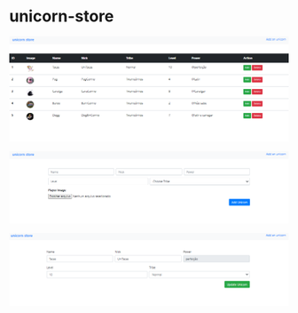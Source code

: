 # unicorn-store

<p align="center">
  <img src="https://github.com/EstherCecilia/unicorn-store/blob/master/capturas/Capturar.PNG?raw=true">
</p>


<p align="center">
  <img src="https://github.com/EstherCecilia/unicorn-store/blob/master/capturas/Capturar2.PNG?raw=true">
</p>


<p align="center">
  <img src="https://github.com/EstherCecilia/unicorn-store/blob/master/capturas/Capturar3.PNG?raw=true">
</p>

